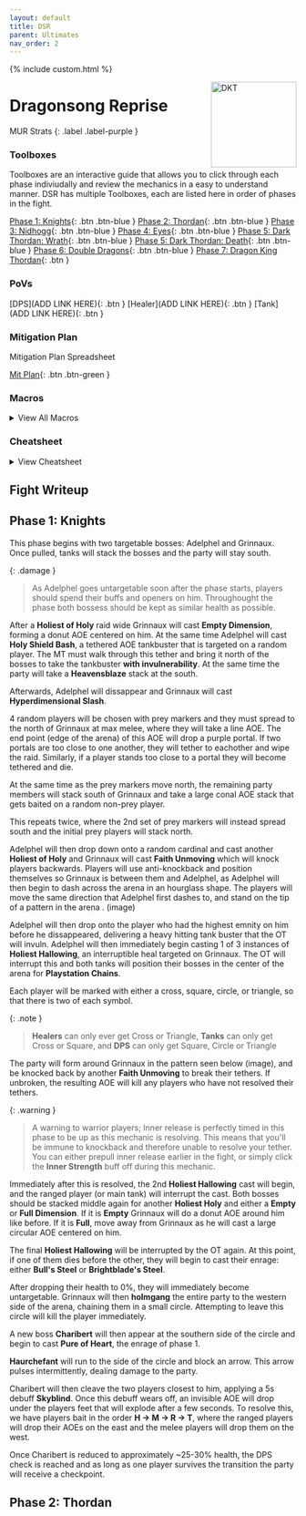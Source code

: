 ```yaml
---
layout: default
title: DSR
parent: Ultimates
nav_order: 2
---
```


{% include custom.html %}

<img src="./assets/images/dkt.webp" alt="DKT" width="150" style="float: right">

# Dragonsong Reprise

MUR Strats 
{: .label .label-purple }

### Toolboxes
Toolboxes are an interactive guide that allows you to click through each phase indiviudally and review the mechanics in a easy to understand manner. DSR has multiple Toolboxes, each are listed here in order of phases in the fight.

[Phase 1: Knights](https://ff14.toolboxgaming.space/?id=199680719834861&preview=1){: .btn .btn-blue }
[Phase 2: Thordan](https://ff14.toolboxgaming.space/?id=110786314454861&preview=1){: .btn .btn-blue }
[Phase 3: Nidhogg](https://ff14.toolboxgaming.space/?id=654299805191961&preview=1){: .btn .btn-blue }
[Phase 4: Eyes](https://ff14.toolboxgaming.space/?id=674291612991961&preview=1){: .btn .btn-blue }
[Phase 5: Dark Thordan: Wrath](https://ff14.toolboxgaming.space/?id=143466228734561&preview=1){: .btn .btn-blue }
[Phase 5: Dark Thordan: Death](https://ff14.toolboxgaming.space/?id=268588669900861&preview=1){: .btn .btn-blue }
[Phase 6: Double Dragons](https://ff14.toolboxgaming.space/?id=610785126654861&preview=1){: .btn .btn-blue }
[Phase 7: Dragon King Thordan](){: .btn }

### PoVs

[DPS](ADD LINK HERE){: .btn }
[Healer](ADD LINK HERE){: .btn }
[Tank](ADD LINK HERE){: .btn }

### Mitigation Plan
Mitigation Plan Spreadsheet

[Mit Plan](https://docs.google.com/spreadsheets/d/1FGF76e57PCD4358zFK7_v3IRze7C_bn6xd3hiM9yfiE/edit#gid=0){: .btn .btn-green }

### Macros

<details markdown=1>
<summary>View All Macros</summary>

**Playstation Chains**
```
――【Playstation chains】――――――――――――――――――
　　D△  T× T□
　　D〇　 　D〇　west: D1>2>3>4: east
　　D□  H×  H△
```

**Haurchefant**
```
――【Haurchefant】――――――――――――――――――
　　　cleave　cleave　　　※ cleaves towards
　　H/R AoE ★ T/M AoE　　　ring (True South)
　　　　　 party
　East cleaves: H1 > D1 > D3 > MT
　West cleaves: H2 > D2 > D4 > ST
```

</details>

### Cheatsheet

<details markdown=1>
<summary>View Cheatsheet</summary>
<a href="https://cdn.discordapp.com/attachments/1045899020536651796/1062243565356466237/DSR_Materia_Strats_Cheat_Sheet.jpg" target="_blank"><img src="https://cdn.discordapp.com/attachments/1045899020536651796/1062243565356466237/DSR_Materia_Strats_Cheat_Sheet.jpg"></a>
</details>

## Fight Writeup

## Phase 1: Knights

This phase begins with two targetable bosses: Adelphel and Grinnaux.
Once pulled, tanks will stack the bosses and the party will stay south.

{: .damage }
> As Adelphel goes untargetable soon after the phase starts, players should spend their buffs and openers on him. Throughought the phase both bossess should be kept as similar health as possible.

After a **Holiest of Holy** raid wide Grinnaux will cast **Empty Dimension**, forming a donut AOE centered on him. At the same time Adelphel will cast **Holy Shield Bash**, a tethered AOE tankbuster that is targeted on a random player. The MT must walk through this tether and bring it north of the bosses to take the tankbuster **with invulnerability**. At the same time the party will take a **Heavensblaze** stack at the south.

Afterwards, Adelphel will dissappear and Grinnaux will cast **Hyperdimensional Slash**.

4 random players will be chosen with prey markers and they must spread to the north of Grinnaux at max melee, where they will take a line AOE. The end point (edge of the arena) of this AOE will drop a purple portal. If two portals are too close to one another, they will tether to eachother and wipe the raid. Similarly, if a player stands too close to a portal they will become tethered and die.

At the same time as the prey markers move north, the remaining party members will stack south of Grinnaux and take a large conal AOE stack that gets baited on a random non-prey player.

This repeats twice, where the 2nd set of prey markers will instead spread south and the initial prey players will stack north.

Adelphel will then drop down onto a random cardinal and cast another **Holiest of Holy** and Grinnaux will cast **Faith Unmoving** which will knock players backwards. Players will use anti-knockback and position themselves so Grinnaux is between them and Adelphel, as Adelphel will then begin to dash across the arena in an hourglass shape. The players will move the same direction that Adelphel first dashes to, and stand on the tip of a pattern in the arena . (image)

Adelphel will then drop onto the player who had the highest emnity on him before he dissappeared, delivering a heavy hitting tank buster that the OT will invuln. Adelphel will then immediately begin casting 1 of 3 instances of **Holiest Hallowing**, an interruptible heal targeted on Grinnaux. The OT will interrupt this and both tanks will position their bosses in the center of the arena for **Playstation Chains**.

Each player will be marked with either a cross, square, circle, or triangle, so that there is two of each symbol. 

{: .note }
> **Healers** can only ever get Cross or Triangle, **Tanks** can only get Cross or Square, and **DPS** can only get Square, Circle or Triangle

The party will form around Grinnaux in the pattern seen below (image), and be knocked back by another **Faith Unmoving** to break their tethers. If unbroken, the resulting AOE will kill any players who have not resolved their tethers.

{: .warning }
> A warning to warrior players; Inner release is perfectly timed in this phase to be up as this mechanic is resolving. This means that you'll be immune to knockback and therefore unable to resolve your tether. You can either prepull inner release earlier in the fight, or simply click the **Inner Strength** buff off during this mechanic.

Immediately after this is resolved, the 2nd **Holiest Hallowing** cast will begin, and the ranged player (or main tank) will interrupt the cast. Both bosses should be stacked middle again for another **Holiest Holy** and either a **Empty** or **Full Dimension**. If it is **Empty** Grinnaux will do a donut AOE around him like before. If it is **Full**, move away from Grinnaux as he will cast a large circular AOE centered on him.

The final **Holiest Hallowing** will be interrupted by the OT again. At this point, if one of them dies before the other, they will begin to cast their enrage: either **Bull's Steel** or **Brightblade's Steel**.

After dropping their health to 0%, they will immediately become untargetable. Grinnaux will then **holmgang** the entire party to the western side of the arena, chaining them in a small circle. Attempting to leave this circle will kill the player immediately.

A new boss **Charibert** will then appear at the southern side of the circle and begin to cast **Pure of Heart**, the enrage of phase 1.

**Haurchefant** will run to the side of the circle and block an arrow. This arrow pulses intermittently, dealing damage to the party. 

Charibert will then cleave the two players closest to him, applying a 5s debuff **Skyblind**. Once this debuff wears off, an invisible AOE will drop under the players feet that will explode after a few seconds. To resolve this, we have players bait in the order **H → M → R → T**, where the ranged players will drop their AOEs on the east and the melee players will drop them on the west.

Once Charibert is reduced to approximately ~25-30% health, the DPS check is reached and as long as one player survives the transition the party will receive a checkpoint.

## Phase 2: Thordan
